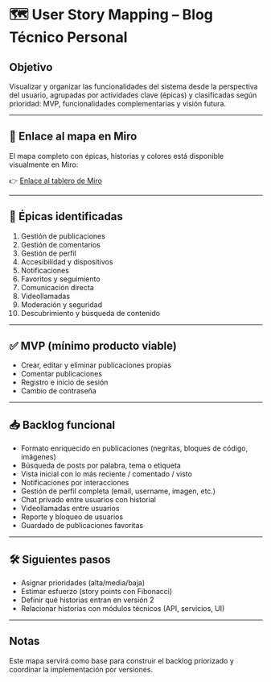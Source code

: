 # 🗺️ User Story Mapping – Blog Técnico Personal

## Objetivo

Visualizar y organizar las funcionalidades del sistema desde la perspectiva del usuario, agrupadas por actividades clave (épicas) y clasificadas según prioridad: MVP, funcionalidades complementarias y visión futura.

---

## 🔗 Enlace al mapa en Miro

El mapa completo con épicas, historias y colores está disponible visualmente en Miro:

👉 [Enlace al tablero de Miro](https://miro.com/welcomeonboard/aUVHQUpuQXR1MWR3UDU0WkJwMjdMd1ZVdjFmeWJ5TDN6bmwvb0taSjFzUk5BYVhNTnN3UU01a0cvY1hjaHJBMEtubjR6U0RPM2l6aGpPbktDd1VJOXZiakMvTGluYlJ6bXd1MkVTZWR1TDhieHNJQ05LSVNuSUc3NTZrN2YrMElBd044SHFHaVlWYWk0d3NxeHNmeG9BPT0hdjE=?share_link_id=171134461026)

---

## 🧱 Épicas identificadas

1. Gestión de publicaciones
2. Gestión de comentarios
3. Gestión de perfil
4. Accesibilidad y dispositivos
5. Notificaciones
6. Favoritos y seguimiento
7. Comunicación directa
8. Videollamadas
9. Moderación y seguridad
10. Descubrimiento y búsqueda de contenido

---

## ✅ MVP (mínimo producto viable)
- Crear, editar y eliminar publicaciones propias
- Comentar publicaciones
- Registro e inicio de sesión
- Cambio de contraseña

---

## 📥 Backlog funcional
- Formato enriquecido en publicaciones (negritas, bloques de código, imágenes)
- Búsqueda de posts por palabra, tema o etiqueta
- Vista inicial con lo más reciente / comentado / visto
- Notificaciones por interacciones
- Gestión de perfil completa (email, username, imagen, etc.)
- Chat privado entre usuarios con historial
- Videollamadas entre usuarios
- Reporte y bloqueo de usuarios
- Guardado de publicaciones favoritas

---

## 🛠️ Siguientes pasos
- Asignar prioridades (alta/media/baja)
- Estimar esfuerzo (story points con Fibonacci)
- Definir qué historias entran en versión 2
- Relacionar historias con módulos técnicos (API, servicios, UI)

---

## Notas
Este mapa servirá como base para construir el backlog priorizado y coordinar la implementación por versiones.

